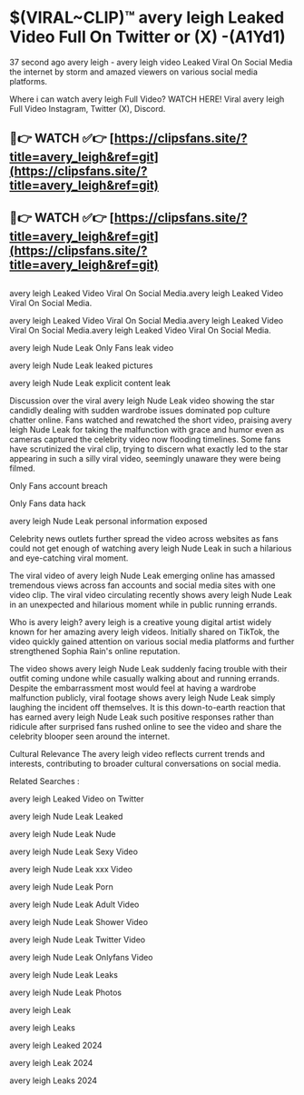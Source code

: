 # $(VIRAL~CLIP)™ avery leigh Leaked Video Full On Twitter or (X) -(A1Yd1)
37 second ago avery leigh - avery leigh video Leaked Viral On Social Media the internet by storm and amazed viewers on various social media platforms.

Where i can watch avery leigh Full Video? WATCH HERE! Viral avery leigh Full Video Instagram, Twitter (X), Discord.

## 🔴👉 WATCH ✅👉 [https://clipsfans.site/?title=avery_leigh&ref=git](https://clipsfans.site/?title=avery_leigh&ref=git)
## 🔴👉 WATCH ✅👉 [https://clipsfans.site/?title=avery_leigh&ref=git](https://clipsfans.site/?title=avery_leigh&ref=git)
##
avery leigh Leaked Video Viral On Social Media.avery leigh Leaked Video Viral On Social Media.

avery leigh Leaked Video Viral On Social Media.avery leigh Leaked Video Viral On Social Media.avery leigh Leaked Video Viral On Social Media.

avery leigh Nude Leak Only Fans leak video

avery leigh Nude Leak leaked pictures

avery leigh Nude Leak explicit content leak

Discussion over the viral avery leigh Nude Leak video showing the star candidly dealing with sudden wardrobe issues dominated pop culture chatter online. Fans watched and rewatched the short video, praising avery leigh Nude Leak for taking the malfunction with grace and humor even as cameras captured the celebrity video now flooding timelines. Some fans have scrutinized the viral clip, trying to discern what exactly led to the star appearing in such a silly viral video, seemingly unaware they were being filmed.


Only Fans account breach

Only Fans data hack

avery leigh Nude Leak personal information exposed

Celebrity news outlets further spread the video across websites as fans could not get enough of watching avery leigh Nude Leak in such a hilarious and eye-catching viral moment.


The viral video of avery leigh Nude Leak emerging online has amassed tremendous views across fan accounts and social media sites with one video clip. The viral video circulating recently shows avery leigh Nude Leak in an unexpected and hilarious moment while in public running errands.


Who is avery leigh? avery leigh is a creative young digital artist widely known for her amazing avery leigh videos. Initially shared on TikTok, the video quickly gained attention on various social media platforms and further strengthened Sophia Rain's online reputation.

The video shows avery leigh Nude Leak suddenly facing trouble with their outfit coming undone while casually walking about and running errands. Despite the embarrassment most would feel at having a wardrobe malfunction publicly, viral footage shows avery leigh Nude Leak simply laughing the incident off themselves. It is this down-to-earth reaction that has earned avery leigh Nude Leak such positive responses rather than ridicule after surprised fans rushed online to see the video and share the celebrity blooper seen around the internet.

Cultural Relevance The avery leigh video reflects current trends and interests, contributing to broader cultural conversations on social media.

Related Searches :

avery leigh Leaked Video on Twitter

avery leigh Nude Leak Leaked

avery leigh Nude Leak Nude

avery leigh Nude Leak Sexy Video

avery leigh Nude Leak xxx Video

avery leigh Nude Leak Porn

avery leigh Nude Leak Adult Video

avery leigh Nude Leak Shower Video

avery leigh Nude Leak Twitter Video

avery leigh Nude Leak Onlyfans Video

avery leigh Nude Leak Leaks

avery leigh Nude Leak Photos

avery leigh Leak

avery leigh Leaks

avery leigh Leaked 2024

avery leigh Leak 2024

avery leigh Leaks 2024
